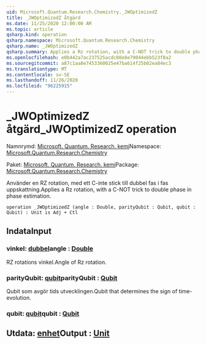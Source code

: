 ```yaml
---
uid: Microsoft.Quantum.Research.Chemistry._JWOptimizedZ
title: _JWOptimizedZ åtgärd
ms.date: 11/25/2020 12:00:00 AM
ms.topic: article
qsharp.kind: operation
qsharp.namespace: Microsoft.Quantum.Research.Chemistry
qsharp.name: _JWOptimizedZ
qsharp.summary: Applies a Rz rotation, with a C-NOT trick to double phase in phase estimation.
ms.openlocfilehash: e0b442a7ac237525acdc80e8e79044ebb523f8a2
ms.sourcegitcommit: a87c1aa8e7453360025e47ba614f25b02ea84ec3
ms.translationtype: MT
ms.contentlocale: sv-SE
ms.lasthandoff: 11/26/2020
ms.locfileid: "96225915"
---
```

# <a name="_jwoptimizedz-operation"></a><span data-ttu-id="0ddbf-102">_JWOptimizedZ åtgärd</span><span class="sxs-lookup"><span data-stu-id="0ddbf-102">_JWOptimizedZ operation</span></span>

<span data-ttu-id="0ddbf-103">Namnrymd: [Microsoft. Quantum. Research. kemi](xref:Microsoft.Quantum.Research.Chemistry)</span><span class="sxs-lookup"><span data-stu-id="0ddbf-103">Namespace: [Microsoft.Quantum.Research.Chemistry](xref:Microsoft.Quantum.Research.Chemistry)</span></span>

<span data-ttu-id="0ddbf-104">Paket: [Microsoft. Quantum. Research. kemi](https://nuget.org/packages/Microsoft.Quantum.Research.Chemistry)</span><span class="sxs-lookup"><span data-stu-id="0ddbf-104">Package: [Microsoft.Quantum.Research.Chemistry](https://nuget.org/packages/Microsoft.Quantum.Research.Chemistry)</span></span>


<span data-ttu-id="0ddbf-105">Använder en RZ rotation, med ett C-inte stick till dubbel fas i fas uppskattning.</span><span class="sxs-lookup"><span data-stu-id="0ddbf-105">Applies a Rz rotation, with a C-NOT trick to double phase in phase estimation.</span></span>

```qsharp
operation _JWOptimizedZ (angle : Double, parityQubit : Qubit, qubit : Qubit) : Unit is Adj + Ctl
```


## <a name="input"></a><span data-ttu-id="0ddbf-106">Indata</span><span class="sxs-lookup"><span data-stu-id="0ddbf-106">Input</span></span>

### <a name="angle--double"></a><span data-ttu-id="0ddbf-107">vinkel: [dubbel](xref:microsoft.quantum.lang-ref.double)</span><span class="sxs-lookup"><span data-stu-id="0ddbf-107">angle : [Double](xref:microsoft.quantum.lang-ref.double)</span></span>

<span data-ttu-id="0ddbf-108">RZ rotations vinkel.</span><span class="sxs-lookup"><span data-stu-id="0ddbf-108">Angle of Rz rotation.</span></span>


### <a name="parityqubit--qubit"></a><span data-ttu-id="0ddbf-109">parityQubit: [qubit](xref:microsoft.quantum.lang-ref.qubit)</span><span class="sxs-lookup"><span data-stu-id="0ddbf-109">parityQubit : [Qubit](xref:microsoft.quantum.lang-ref.qubit)</span></span>

<span data-ttu-id="0ddbf-110">Qubit som avgör tids utvecklingen.</span><span class="sxs-lookup"><span data-stu-id="0ddbf-110">Qubit that determines the sign of time-evolution.</span></span>


### <a name="qubit--qubit"></a><span data-ttu-id="0ddbf-111">qubit: [qubit](xref:microsoft.quantum.lang-ref.qubit)</span><span class="sxs-lookup"><span data-stu-id="0ddbf-111">qubit : [Qubit](xref:microsoft.quantum.lang-ref.qubit)</span></span>





## <a name="output--unit"></a><span data-ttu-id="0ddbf-112">Utdata: [enhet](xref:microsoft.quantum.lang-ref.unit)</span><span class="sxs-lookup"><span data-stu-id="0ddbf-112">Output : [Unit](xref:microsoft.quantum.lang-ref.unit)</span></span>


